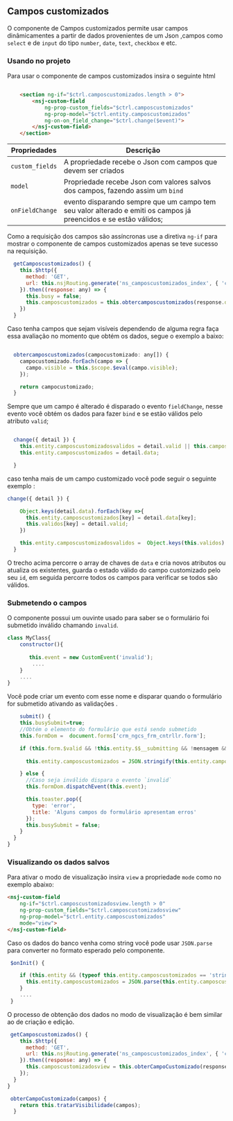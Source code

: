## Campos customizados
O componente de Campos customizados permite usar campos dinâmicamentes a partir de dados provenientes de um Json ,campos como `select` e de `input` do tipo  `number`, `date`, `text`, `checkbox` e etc.

### Usando no projeto
Para usar o componente de campos customizados insira o seguinte html

```html

    <section ng-if="$ctrl.camposcustomizados.length > 0">
        <nsj-custom-field 
            ng-prop-custom_fields="$ctrl.camposcustomizados" 
            ng-prop-model="$ctrl.entity.camposcustomizados" 
            ng-on-on_field_change="$ctrl.change($event)">
        </nsj-custom-field>
    </section>

```
|    Propriedades | Descrição                                                       |
|--------------------|---------------------------------------------------------     |
|`custom_fields`|A propriedade recebe o Json com campos que devem ser criados              | 
| `model` | Propriedade recebe Json com valores salvos dos campos, fazendo assim um `bind`| 
|`onFieldChange`| evento disparando sempre que um campo tem seu valor alterado e emiti os campos já preencidos e se estão válidos;|


Como a requisição dos campos são assíncronas use a diretiva `ng-if` para mostrar o componente de campos customizados apenas se teve sucesso na requisição.

```js
  getCamposcustomizados() {
    this.$http({
      method: 'GET',
      url: this.nsjRouting.generate('ns_camposcustomizados_index', { 'crmnegocio': '1' }, false)
    }).then((response: any) => {
      this.busy = false;
      this.camposcustomizados = this.obtercamposcustomizados(response.data);
    })
  }
```
Caso tenha campos que sejam visíveis dependendo de alguma regra faça essa avaliação no momento que 
obtém os dados, segue o exemplo a baixo:

```js

  obtercamposcustomizados(campocustomizado: any[]) {
    campocustomizado.forEach(campo => {
      campo.visible = this.$scope.$eval(campo.visible);
    });

    return campocustomizado;
  }
```
Sempre que um campo é alterado é disparado o evento `fieldChange`, nesse evento você obtém
os dados para fazer `bind` e se estão válidos pelo atributo `valid`;

```js

  change({ detail }) {
    this.entity.camposcustomizadosvalidos = detail.valid || this.camposcustomizados.length === 0;
    this.entity.camposcustomizados = detail.data;

  }
```
caso tenha mais de um campo customizado você pode seguir o seguinte exemplo :
```js
change({ detail }) {

    Object.keys(detail.data).forEach(key =>{
      this.entity.camposcustomizados[key] = detail.data[key];
      this.validos[key] = detail.valid;  
    })

    this.entity.camposcustomizadosvalidos =  Object.keys(this.validos).every(key=> this.validos[key] === true);
  }

```
O trecho acima percorre o array de chaves de `data` e cria novos atributos ou atualiza os existentes, guarda o estado válido do campo customizado pelo seu `id`, em seguida percorre todos os campos para verificar se todos são válidos.

### Submetendo o campos 

O componente possui um ouvinte usado para saber se o formulário foi submetido inválido chamando `invalid`.

```js
class MyClass{
    constructor(){
 
       this.event = new CustomEvent('invalid');
        ....
    }
    ....
}
```
Você pode criar um evento com esse nome e disparar quando o formulário for submetido ativando as validações . 

```js
    submit() {
    this.busySubmit=true;
    //Obtém o elemento do formulário que está sendo submetido
    this.formDom =  document.forms['crm_ngcs_frm_cntrllr.form'];

    if (this.form.$valid && !this.entity.$$__submitting && !mensagem && this.entity.camposcustomizadosvalidos) {
     
      this.entity.camposcustomizados = JSON.stringify(this.entity.camposcustomizados);

    } else {
      //Caso seja inválido dispara o evento `invalid`
      this.formDom.dispatchEvent(this.event);

      this.toaster.pop({
        type: 'error',
        title: 'Alguns campos do formulário apresentam erros'
      });
      this.busySubmit = false;
    }
  }
}
```

### Visualizando os dados salvos
Para ativar o modo de visualização insira `view` a propriedade `mode` como no exemplo abaixo:

```html
<nsj-custom-field
    ng-if="$ctrl.camposcustomizadosview.length > 0"
    ng-prop-custom_fields="$ctrl.camposcustomizadosview" 
    ng-prop-model="$ctrl.entity.camposcustomizados" 
    mode="view">
</nsj-custom-field>
```
Caso os dados do banco venha como string você pode usar `JSON.parse` para converter no formato esperado pelo componente.

```js
 $onInit() {

    if (this.entity && (typeof this.entity.camposcustomizados == 'string')) {
      this.entity.camposcustomizados = JSON.parse(this.entity.camposcustomizados);
    }
    ....
 }
```
O processo de obtenção dos dados no modo de visualização é bem similar ao de criação e edição.
```js
 getCamposcustomizados() {
    this.$http({
      method: 'GET',
      url: this.nsjRouting.generate('ns_camposcustomizados_index', { 'crmnegociosvisualizacao': '1' }, false)
    }).then((response: any) => {
      this.camposcustomizadosview = this.obterCampoCustomizado(response.data);
    });
  } 
}

 obterCampoCustomizado(campos) {
    return this.tratarVisibilidade(campos);
  }
```
